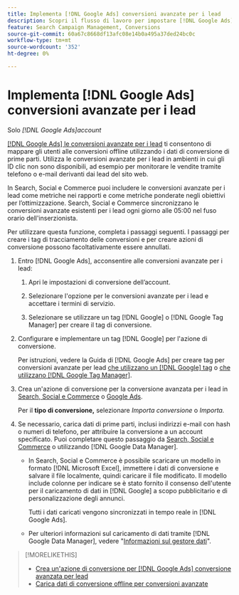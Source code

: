 ```yaml
---
title: Implementa [!DNL Google Ads] conversioni avanzate per i lead
description: Scopri il flusso di lavoro per impostare [!DNL Google Ads] conversioni avanzate per i lead.
feature: Search Campaign Management, Conversions
source-git-commit: 60a67c8668df13afc08e14b0a495a37ded24bc0c
workflow-type: tm+mt
source-wordcount: '352'
ht-degree: 0%

---
```


# Implementa [!DNL Google Ads] conversioni avanzate per i lead

Solo *[!DNL Google Ads]account*

[[!DNL Google Ads] le conversioni avanzate per i lead](https://support.google.com/google-ads/answer/9888656) ti consentono di mappare gli utenti alle conversioni offline utilizzando i dati di conversione di prime parti. Utilizza le conversioni avanzate per i lead in ambienti in cui gli ID clic non sono disponibili, ad esempio per monitorare le vendite tramite telefono o e-mail derivanti dai lead del sito web.

In Search, Social e Commerce puoi includere le conversioni avanzate per i lead come metriche nei rapporti e come metriche ponderate negli obiettivi per l’ottimizzazione. Search, Social e Commerce sincronizzano le conversioni avanzate esistenti per i lead ogni giorno alle 05:00 nel fuso orario dell&#39;inserzionista.

Per utilizzare questa funzione, completa i passaggi seguenti. I passaggi per creare i tag di tracciamento delle conversioni e per creare azioni di conversione possono facoltativamente essere annullati.

1. Entro [!DNL Google Ads], acconsentire alle conversioni avanzate per i lead:

   1. Apri le impostazioni di conversione dell’account.

   1. Selezionare l&#39;opzione per le conversioni avanzate per i lead e accettare i termini di servizio.

   1. Selezionare se utilizzare un tag [!DNL Google] o [!DNL Google Tag Manager] per creare il tag di conversione.


1. Configurare e implementare un tag [!DNL Google] per l&#39;azione di conversione.

   Per istruzioni, vedere la Guida di [!DNL Google Ads] per creare tag per conversioni avanzate per lead [che utilizzano un  [!DNL Google] tag](https://support.google.com/google-ads/answer/11021502) o [che utilizzano [!DNL Google Tag Manager]](https://support.google.com/google-ads/answer/11347292).

1. Crea un&#39;azione di conversione per la conversione avanzata per i lead in [Search, Social e Commerce](/help/search-social-commerce/admin/conversion-metrics/conversion-action-google.md) o [Google Ads](https://support.google.com/google-ads/answer/12216226).

   Per il **tipo di conversione,** selezionare *Importa conversione* o *Importa.*

1. Se necessario, carica dati di prime parti, inclusi indirizzi e-mail con hash o numeri di telefono, per attribuire la conversione a un account specificato. Puoi completare questo passaggio da [Search, Social e Commerce](/help/search-social-commerce/admin/conversion-metrics/upload-data-offline-conversions.md) o utilizzando [!DNL Google Data Manager].

   * In Search, Social e Commerce è possibile scaricare un modello in formato [!DNL Microsoft Excel], immettere i dati di conversione e salvare il file localmente, quindi caricare il file modificato. Il modello include colonne per indicare se è stato fornito il consenso dell&#39;utente per il caricamento di dati in [!DNL Google] a scopo pubblicitario e di personalizzazione degli annunci.

     Tutti i dati caricati vengono sincronizzati in tempo reale in [!DNL Google Ads].

   * Per ulteriori informazioni sul caricamento di dati tramite [!DNL Google Data Manager], vedere &quot;[Informazioni sul gestore dati](https://support.google.com/google-ads/answer/14639041)&quot;.

>[!MORELIKETHIS]
>
>* [Crea un&#39;azione di conversione per  [!DNL Google Ads] conversione avanzata per lead](/help/search-social-commerce/admin/conversion-metrics/conversion-action-google.md)
>* [Carica dati di conversione offline per conversioni avanzate](/help/search-social-commerce/admin/conversion-metrics/upload-data-offline-conversions.md)
